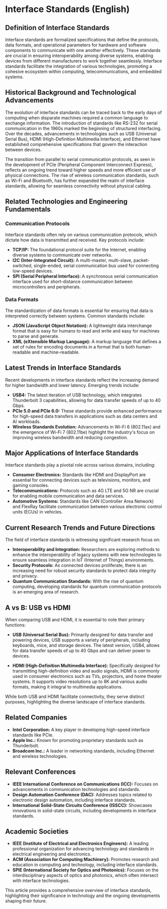 # Interface Standards (English)

## Definition of Interface Standards

Interface standards are formalized specifications that define the protocols, data formats, and operational parameters for hardware and software components to communicate with one another effectively. These standards are crucial in ensuring interoperability among diverse systems, enabling devices from different manufacturers to work together seamlessly. Interface standards facilitate the integration of various technologies, promoting a cohesive ecosystem within computing, telecommunications, and embedded systems.

## Historical Background and Technological Advancements

The evolution of interface standards can be traced back to the early days of computing when disparate machines required a common language to exchange information. The introduction of standards like RS-232 for serial communication in the 1960s marked the beginning of structured interfacing. Over the decades, advancements in technologies such as USB (Universal Serial Bus), HDMI (High-Definition Multimedia Interface), and Ethernet have established comprehensive specifications that govern the interaction between devices.

The transition from parallel to serial communication protocols, as seen in the development of PCIe (Peripheral Component Interconnect Express), reflects an ongoing trend toward higher speeds and more efficient use of physical connections. The rise of wireless communication standards, such as Wi-Fi and Bluetooth, has further expanded the realm of interface standards, allowing for seamless connectivity without physical cabling.

## Related Technologies and Engineering Fundamentals

### Communication Protocols

Interface standards often rely on various communication protocols, which dictate how data is transmitted and received. Key protocols include:

- **TCP/IP:** The foundational protocol suite for the Internet, enabling diverse systems to communicate over networks.
- **I2C (Inter-Integrated Circuit):** A multi-master, multi-slave, packet-switched, single-ended, serial communication bus used for connecting low-speed devices.
- **SPI (Serial Peripheral Interface):** A synchronous serial communication interface used for short-distance communication between microcontrollers and peripherals.

### Data Formats

The standardization of data formats is essential for ensuring that data is interpreted correctly between systems. Common standards include:

- **JSON (JavaScript Object Notation):** A lightweight data interchange format that is easy for humans to read and write and easy for machines to parse and generate.
- **XML (eXtensible Markup Language):** A markup language that defines a set of rules for encoding documents in a format that is both human-readable and machine-readable.

## Latest Trends in Interface Standards

Recent developments in interface standards reflect the increasing demand for higher bandwidth and lower latency. Emerging trends include:

- **USB4:** The latest iteration of USB technology, which integrates Thunderbolt 3 capabilities, allowing for data transfer speeds of up to 40 Gbps.
- **PCIe 5.0 and PCIe 6.0:** These standards provide enhanced performance for high-speed data transfers in applications such as data centers and AI workloads.
- **Wireless Standards Evolution:** Advancements in Wi-Fi 6 (802.11ax) and the emergence of Wi-Fi 7 (802.11be) highlight the industry's focus on improving wireless bandwidth and reducing congestion.

## Major Applications of Interface Standards

Interface standards play a pivotal role across various domains, including:

- **Consumer Electronics:** Standards like HDMI and DisplayPort are essential for connecting devices such as televisions, monitors, and gaming consoles.
- **Telecommunications:** Protocols such as 4G LTE and 5G NR are crucial for enabling mobile communication and data services.
- **Automotive Systems:** Standards like CAN (Controller Area Network) and FlexRay facilitate communication between various electronic control units (ECUs) in vehicles.

## Current Research Trends and Future Directions

The field of interface standards is witnessing significant research focus on:

- **Interoperability and Integration:** Researchers are exploring methods to enhance the interoperability of legacy systems with new technologies to ensure seamless integration in IoT (Internet of Things) environments.
- **Security Protocols:** As connected devices proliferate, there is an increasing need for robust security standards to protect data integrity and privacy.
- **Quantum Communication Standards:** With the rise of quantum computing, developing standards for quantum communication protocols is an emerging area of research.

## A vs B: USB vs HDMI

When comparing USB and HDMI, it is essential to note their primary functions:

- **USB (Universal Serial Bus):** Primarily designed for data transfer and powering devices, USB supports a variety of peripherals, including keyboards, mice, and storage devices. The latest version, USB4, allows for data transfer speeds of up to 40 Gbps and can deliver power to devices.

- **HDMI (High-Definition Multimedia Interface):** Specifically designed for transmitting high-definition video and audio signals, HDMI is commonly used in consumer electronics such as TVs, projectors, and home theater systems. It supports video resolutions up to 8K and various audio formats, making it integral to multimedia applications.

While both USB and HDMI facilitate connectivity, they serve distinct purposes, highlighting the diverse landscape of interface standards.

## Related Companies

- **Intel Corporation:** A key player in developing high-speed interface standards like PCIe.
- **Apple Inc.:** Known for promoting proprietary standards such as Thunderbolt.
- **Broadcom Inc.:** A leader in networking standards, including Ethernet and wireless technologies.

## Relevant Conferences

- **IEEE International Conference on Communications (ICC):** Focuses on advancements in communication technologies and standards.
- **Design Automation Conference (DAC):** Addresses topics related to electronic design automation, including interface standards.
- **International Solid-State Circuits Conference (ISSCC):** Showcases innovations in solid-state circuits, including developments in interface standards.

## Academic Societies

- **IEEE (Institute of Electrical and Electronics Engineers):** A leading professional organization for advancing technology and standards in electrical engineering and electronics.
- **ACM (Association for Computing Machinery):** Promotes research and education in computing and technology, including interface standards.
- **SPIE (International Society for Optics and Photonics):** Focuses on the interdisciplinary aspects of optics and photonics, which often intersect with interface technologies.

This article provides a comprehensive overview of interface standards, highlighting their significance in technology and the ongoing developments shaping their future.